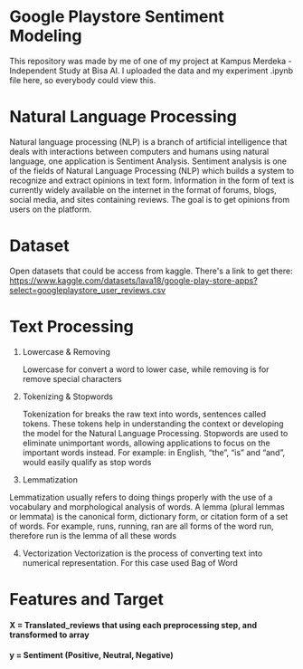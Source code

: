 # Google Playstore Sentiment Modeling

This repository was made by me of one of my project at Kampus Merdeka - Independent Study at Bisa AI. I uploaded the data and my experiment .ipynb file here, so everybody could view this.



# Natural Language Processing 

Natural language processing (NLP) is a branch of artificial intelligence that deals with interactions between computers and humans using natural language, one application is Sentiment Analysis. Sentiment analysis is one of the fields of Natural Language Processing (NLP) which builds a system to recognize and extract opinions in text form. Information in the form of text is currently widely available on the internet in the format of forums, blogs, social media, and sites containing reviews. The goal is to get opinions from users on the platform.

# Dataset 
Open datasets that could be access from kaggle. There's a link to get there: https://www.kaggle.com/datasets/lava18/google-play-store-apps?select=googleplaystore_user_reviews.csv

# Text Processing
1. Lowercase & Removing

   Lowercase for convert a word to lower case, while removing is for remove special characters
   
2. Tokenizing & Stopwords

   Tokenization for breaks the raw text into words, sentences called tokens. These tokens help in understanding the context or developing the model for the Natural Language Processing. Stopwords are used to eliminate unimportant words, allowing applications to focus on the important words instead. For example: in English, “the”, “is” and “and”, would easily qualify as stop words
3. Lemmatization
  
  Lemmatization usually refers to doing things properly with the use of a vocabulary and morphological analysis of words. A lemma (plural lemmas or lemmata) is the canonical form, dictionary form, or citation form of a set of words. For example, runs, running, ran are all forms of the word run, therefore run is the lemma of all these words
  
4. Vectorization
  Vectorization is the process of converting text into numerical representation. For this case used Bag of Word
  
  
  # Features and Target
  
#### X = Translated_reviews that using each preprocessing step, and transformed to array

#### y = Sentiment (Positive, Neutral, Negative)
